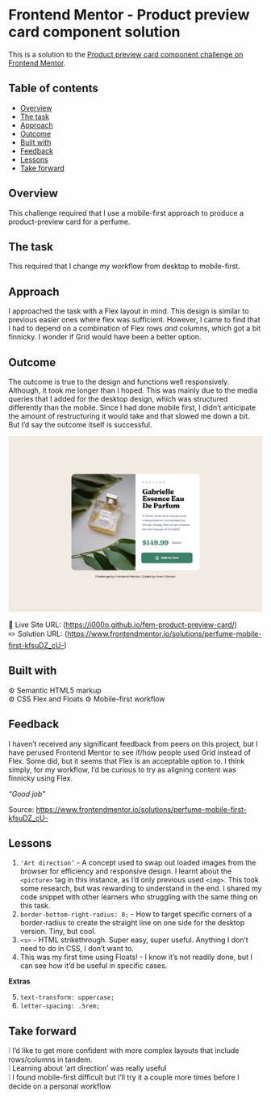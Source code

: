 # Frontend Mentor - Product preview card component solution

This is a solution to the [Product preview card component challenge on Frontend Mentor](https://www.frontendmentor.io/challenges/product-preview-card-component-GO7UmttRfa).

## Table of contents

- [Overview](#overview)
- [The task](#the-task)
- [Approach](#approach)
- [Outcome](#outcome)
- [Built with](#built-with)
- [Feedback](#feedback)
- [Lessons](#lessons)
- [Take forward](#take-forward)

## Overview

This challenge required that I use a mobile-first approach to produce a product-preview card for a perfume.

## The task

This required that I change my workflow from desktop to mobile-first.

## Approach

I approached the task with a Flex layout in mind. This design is similar to previous easier ones where flex was sufficient. However, I came to find that I had to depend on a combination of Flex rows _and_ columns, which got a bit finnicky. I wonder if Grid would have been a better option.

## Outcome

The outcome is true to the design and functions well responsively. Although, it took me longer than I hoped. This was mainly due to the media queries that I added for the desktop design, which was structured differently than the mobile. Since I had done mobile first, I didn’t anticipate the amount of restructuring it would take and that slowed me down a bit. But I’d say the outcome itself is successful.

![](./product-preview-card.png)

:jigsaw: Live Site URL: (https://i000o.github.io/fem-product-preview-card/)  
:pencil2: Solution URL: (https://www.frontendmentor.io/solutions/perfume-mobile-first-kfsuDZ_cU-)

## Built with

:gear: Semantic HTML5 markup  
:gear: CSS Flex and Floats
:gear: Mobile-first workflow

## Feedback

I haven’t received any significant feedback from peers on this project, but I have perused Frontend Mentor to see if/how people used Grid instead of Flex. Some did, but it seems that Flex is an acceptable option to. I think simply, for my workflow, I’d be curious to try as aligning content was finnicky using Flex.

_“Good job”_

Source: https://www.frontendmentor.io/solutions/perfume-mobile-first-kfsuDZ_cU-

## Lessons

1. `'Art direction’` - A concept used to swap out loaded images from the browser for efficiency and responsive design. I learnt about the `<picture>` tag in this instance, as I’d only previous used `<img>`. This took some research, but was rewarding to understand in the end. I shared my code snippet with other learners who struggling with the same thing on this task.
2. `border-bottom-right-radius: 0;` - How to target specific corners of a border-radius to create the straight line on one side for the desktop version. Tiny, but cool.
3. `<s>` - HTML strikethrough. Super easy, super useful. Anything I don’t need to do in CSS, I don’t want to.
4. This was my first time using Floats! - I know it’s not readily done, but I can see how it’d be useful in specific cases.

**Extras**

5. `text-transform: uppercase;`
6. `letter-spacing: .5rem;`

## Take forward

:grey_exclamation: I’d like to get more confident with more complex layouts that include rows/columns in tandem.  
:grey_exclamation: Learning about ‘art direction’ was really useful  
:grey_exclamation: I found mobile-first difficult but I’ll try it a couple more times before I decide on a personal workflow
